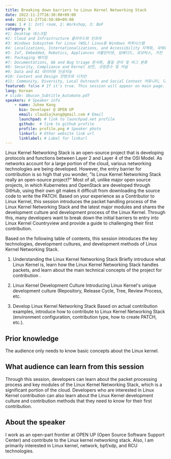 ```yaml
---
title: Breaking down barriers to Linux Kernel Networking Stack
date: 2022-11-27T16:30:00+09:00
end: 2022-11-27T16:50:00+09:00
room: 1 # 1: Intl room, 2: Workshop, 3: BoF
category: 8
#1: Desktop 데스크탑
#2: Cloud and Infrastructure 클라우드와 인프라
#3: Windows Subsystem for Linux (WSL) Linux용 Windows 하위시스템
#4: Localizations, Internationalizations, and Accessibility 지역화, 국제화 및 접근성
#5: IoT, Embedded, Robotics, Appliances 사물인터넷, 임베디드, 로보틱스, 가전
#6: Packaging 패키징
#7: Documentations, QA and Bug triage 문서화, 품질 관리 및 버그 분류
#8: Security, Compliance and Kernel 보안, 규정준수 및 커널
#9: Data and AI 데이터와 인공지능
#10: Content and Design 컨텐츠와 디지인
#11: Community, Diversity, Local Outreach and Social Context 커뮤니티, 다양성, 지역 사회 협력과 사회적 관점
featured: false # If it's true. This session will appear on main page.
lang: Korean
# slide: Ubucon_Subtitle_Automate.pdf
speakers: # Speaker info
    - name: Juhee Kang
      bio: Developer @ OPEN UP
      email: claudiajkang@gmail.com # Email
      launchpad: # link to launchpad.net profile
      github:  # link to github profile
      profile: profile.png # Speaker photo
      linkurl: # Other website link url
      linklabel: # Label for linkurl
---
```

Linux Kernel Networking Stack is an open-source project that is developing protocols and functions between Layer 2 and Layer 4 of the OSI Model. As networks account for a large portion of the cloud, various networking technologies are being developed. However, the entry barrier for contribution is so high that you wonder, "Is Linux Kernel Networking Stack really an open-source project?" Most of all, unlike major open source projects, in which Kubernetes and OpenStack are developed through GitHub, using their own git makes it difficult from downloading the source code to write the PATCH.
Based on your experience as a Contributor to Linux Kernel, this session introduces the packet handling process of the Linux Kernel Networking Stack and the latest major modules and shares the development culture and development process of the Linux Kernel. Through this, many developers want to break down the initial barriers to entry into Linux Kernel Countryview and provide a guide to challenging their first contribution. 

Based on the following table of contents, this session introduces the key technologies, development cultures, and development methods of Linux Kernel Networking Stack.

1. Understanding the Linux Kernel Networking Stack
Briefly introduce what Linux Kernel is, learn how the Linux Kernel Networking Stack handles packets, and learn about the main technical concepts of the project for contribution .

2. Linux Kernel Development Culture
Introducing Linux Kernel's unique development culture (Repository, Release Cycle, Tree, Review Process, etc.

3. Develop Linux Kernel Networking Stack 
Based on actual contribution examples, introduce how to contribute to Linux Kernel Networking Stack (environment configuration, contribution type, how to create PATCH, etc.).

## Prior knowledge
The audience only needs to know basic concepts about the Linux kernel. 

## What audience can learn from this session
Through this session, developers can learn about the packet processing process and key modules of the Linux Kernel Networking Stack, which is a significant portion of the cloud. Developers who are interested in Linux Kernel contribution can also learn about the Linux Kernel development culture and contribution methods that they need to know for their first contribution.

## About the speaker
I work as an open-part frontier at OPEN UP (Open Source Software Support Center) and contribute to the Linux kernel networking stack. Also, I am primarily interested in Linux kernel, network, bpf/xdp, and RCU technologies.